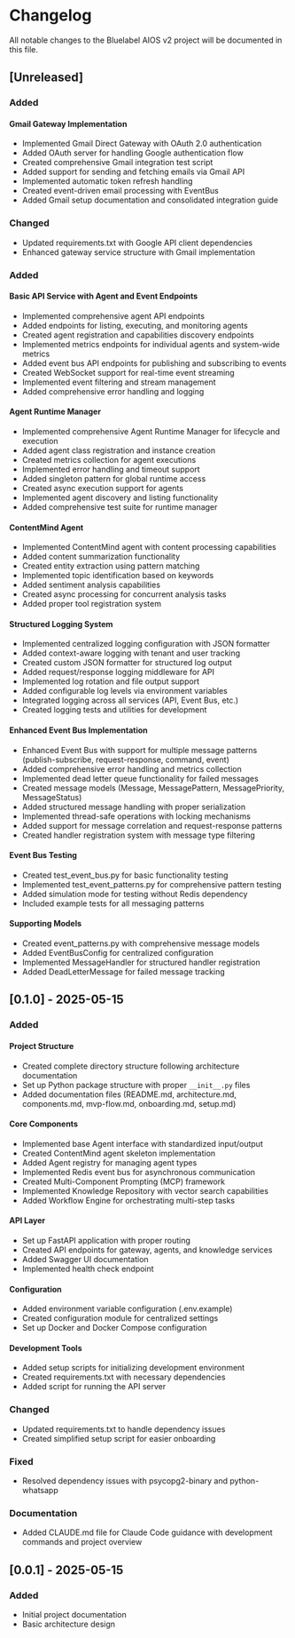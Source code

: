 # Changelog

All notable changes to the Bluelabel AIOS v2 project will be documented in this file.

## [Unreleased]

### Added

#### Gmail Gateway Implementation
- Implemented Gmail Direct Gateway with OAuth 2.0 authentication
- Added OAuth server for handling Google authentication flow
- Created comprehensive Gmail integration test script
- Added support for sending and fetching emails via Gmail API
- Implemented automatic token refresh handling
- Created event-driven email processing with EventBus
- Added Gmail setup documentation and consolidated integration guide

### Changed
- Updated requirements.txt with Google API client dependencies
- Enhanced gateway service structure with Gmail implementation

### Added

#### Basic API Service with Agent and Event Endpoints
- Implemented comprehensive agent API endpoints
- Added endpoints for listing, executing, and monitoring agents
- Created agent registration and capabilities discovery endpoints
- Implemented metrics endpoints for individual agents and system-wide metrics
- Added event bus API endpoints for publishing and subscribing to events
- Created WebSocket support for real-time event streaming
- Implemented event filtering and stream management
- Added comprehensive error handling and logging

#### Agent Runtime Manager
- Implemented comprehensive Agent Runtime Manager for lifecycle and execution
- Added agent class registration and instance creation
- Created metrics collection for agent executions
- Implemented error handling and timeout support
- Added singleton pattern for global runtime access
- Created async execution support for agents
- Implemented agent discovery and listing functionality
- Added comprehensive test suite for runtime manager

#### ContentMind Agent
- Implemented ContentMind agent with content processing capabilities
- Added content summarization functionality
- Created entity extraction using pattern matching
- Implemented topic identification based on keywords
- Added sentiment analysis capabilities
- Created async processing for concurrent analysis tasks
- Added proper tool registration system

#### Structured Logging System
- Implemented centralized logging configuration with JSON formatter
- Added context-aware logging with tenant and user tracking
- Created custom JSON formatter for structured log output
- Added request/response logging middleware for API
- Implemented log rotation and file output support
- Added configurable log levels via environment variables
- Integrated logging across all services (API, Event Bus, etc.)
- Created logging tests and utilities for development

#### Enhanced Event Bus Implementation
- Enhanced Event Bus with support for multiple message patterns (publish-subscribe, request-response, command, event)
- Added comprehensive error handling and metrics collection
- Implemented dead letter queue functionality for failed messages
- Created message models (Message, MessagePattern, MessagePriority, MessageStatus)
- Added structured message handling with proper serialization
- Implemented thread-safe operations with locking mechanisms
- Added support for message correlation and request-response patterns
- Created handler registration system with message type filtering

#### Event Bus Testing
- Created test_event_bus.py for basic functionality testing
- Implemented test_event_patterns.py for comprehensive pattern testing
- Added simulation mode for testing without Redis dependency
- Included example tests for all messaging patterns

#### Supporting Models
- Created event_patterns.py with comprehensive message models
- Added EventBusConfig for centralized configuration
- Implemented MessageHandler for structured handler registration
- Added DeadLetterMessage for failed message tracking

## [0.1.0] - 2025-05-15

### Added

#### Project Structure
- Created complete directory structure following architecture documentation
- Set up Python package structure with proper `__init__.py` files
- Added documentation files (README.md, architecture.md, components.md, mvp-flow.md, onboarding.md, setup.md)

#### Core Components
- Implemented base Agent interface with standardized input/output
- Created ContentMind agent skeleton implementation
- Added Agent registry for managing agent types
- Implemented Redis event bus for asynchronous communication
- Created Multi-Component Prompting (MCP) framework
- Implemented Knowledge Repository with vector search capabilities
- Added Workflow Engine for orchestrating multi-step tasks

#### API Layer
- Set up FastAPI application with proper routing
- Created API endpoints for gateway, agents, and knowledge services
- Added Swagger UI documentation
- Implemented health check endpoint

#### Configuration
- Added environment variable configuration (.env.example)
- Created configuration module for centralized settings
- Set up Docker and Docker Compose configuration

#### Development Tools
- Added setup scripts for initializing development environment
- Created requirements.txt with necessary dependencies
- Added script for running the API server

### Changed
- Updated requirements.txt to handle dependency issues
- Created simplified setup script for easier onboarding

### Fixed
- Resolved dependency issues with psycopg2-binary and python-whatsapp

### Documentation
- Added CLAUDE.md file for Claude Code guidance with development commands and project overview

## [0.0.1] - 2025-05-15

### Added
- Initial project documentation
- Basic architecture design
